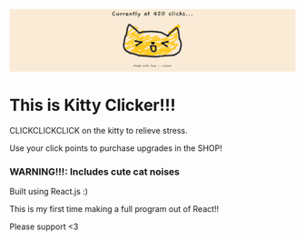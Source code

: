 ![banner](./public/kitties/cuutue.PNG)

# This is Kitty Clicker!!!

CLICKCLICKCLICK on the kitty to relieve stress. 

Use your click points to purchase upgrades in the SHOP!

### **WARNING!!!**: Includes cute cat noises

Built using React.js :)

This is my first time making a full program out of React!!

Please support <3